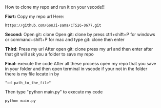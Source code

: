 How to clone my repo and run it on your vscode!!

**Fisrt:** Copy my repo url 
Here:
    
    https://github.com/GonJi-sama/CT526-0677.git

**Second:** Open git: clone
Open git: clone by press ctrl+shift+P for windows or command+shift+P for mac and type git: clone then enter

**Third:** Press my url
After open git: clone press my url and then enter after that git will ask you a folder to save my repo

**Final:** execute the code
After all these process open my repo that you save in your folder and then open terminal in vscode if your not in the folder there is my file locate in by
    
    "cd path_to_the_file" 
    
Then type "python main.py" to execute my code
    
    python main.py
    
